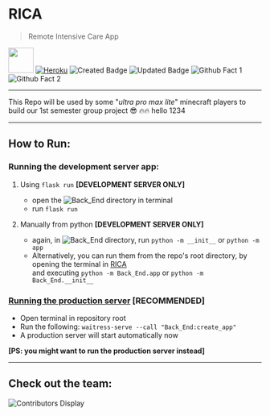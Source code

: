 # RICA 

> Remote Intensive Care App 

<img src="https://cdnb.artstation.com/p/assets/images/images/009/032/679/large/sean-o-neill-team-rocket-logo.jpg" width="50px" heigh="50px" /> [![Heroku](https://pyheroku-badge.herokuapp.com/?app=rica-app&style=flat)](http://bit.ly/RICA-app-heorku) 
![Created Badge](https://badges.pufler.dev/created/TeamRocketBalleBalle/RICA)
![Updated Badge](https://img.shields.io/github/last-commit/TeamRocketBalleBalle/RICA?color=%234CC61E&label=Last%20Updated&logoColor=%23525252)
![Github Fact 1](https://img.shields.io/github/languages/code-size/TeamRocketBalleBalle/RICA?color=%234BC51D)
![Github Fact 2](https://img.shields.io/github/repo-size/TeamRocketBalleBalle/RICA?color=%234BC51D)

---

This Repo will be used by some "_ultra pro max lite_" minecraft players to build our 1st semester group project :sunglasses: :fire::fire: hello 1234


---

## How to Run:

### Running the development server app:
  1) Using `flask run` **[DEVELOPMENT SERVER ONLY]**
      - open the ![Back_End](Back_End) directory in terminal
      - run `flask run`
  
  2) Manually from python **[DEVELOPMENT SERVER ONLY]**
      - again, in ![Back_End](Back_End) directory, run `python -m __init__` or `python -m app`
      - Alternatively, you can run them from the repo's root directory, by opening the terminal in [RICA](RICA) \
      and executing `python -m Back_End.app` or `python -m Back_End.__init__`

### [Running the production server](https://flask.palletsprojects.com/en/1.1.x/tutorial/deploy/#run-with-a-production-server) **[RECOMMENDED]**

  - Open terminal in repository root
  - Run the following: `waitress-serve --call "Back_End:create_app"`
  - A production server will start automatically now

**[PS: you might want to run the production server instead]**

------
## Check out the team:
![Contributors Display](https://badges.pufler.dev/contributors/TeamRocketBalleBalle/RICA?size=50&padding=5&bots=true)

